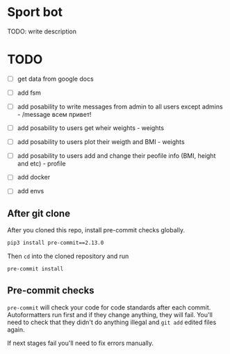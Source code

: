 # Sport bot

TODO: write description

# TODO

- [ ] get data from google docs
- [ ] add fsm
- [ ] add posability to write messages from admin to all users except admins - /message всем привет!
- [ ] add posability to users get wheir weights - weights
- [ ] add posability to users plot their weigth and BMI - weights
- [ ] add posability to users add and change their peofile info (BMI, height and etc) - profile
- [ ] add docker
- [ ] add envs


## After git clone
After you cloned this repo, install pre-commit checks globally.
```bash
pip3 install pre-commit==2.13.0
```
Then `cd` into the cloned repository and run
```bash
pre-commit install
```

## Pre-commit checks

`pre-commit` will check your code for code standards after each commit.
Autoformatters run first and if they change anything, they will fail.
You'll need to check that they didn't do anything illegal and `git add` edited files again.

If next stages fail you'll need to fix errors manually.
